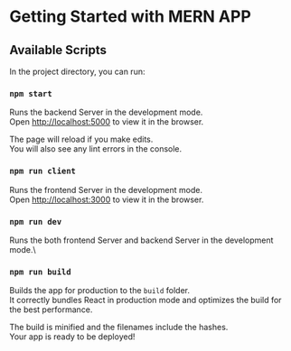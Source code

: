 # Getting Started with MERN APP

## Available Scripts

In the project directory, you can run:

### `npm start`

Runs the backend Server in the development mode.\
Open [http://localhost:5000](http://localhost:5000) to view it in the browser.

The page will reload if you make edits.\
You will also see any lint errors in the console.

### `npm run client`

Runs the frontend Server in the development mode.\
Open [http://localhost:3000](http://localhost:3000) to view it in the browser.

### `npm run dev`

Runs the both frontend Server and backend Server in the development mode.\

### `npm run build`

Builds the app for production to the `build` folder.\
It correctly bundles React in production mode and optimizes the build for the best performance.

The build is minified and the filenames include the hashes.\
Your app is ready to be deployed!
